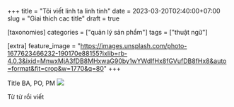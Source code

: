 +++
title = "Tôi viết linh ta linh tinh"
date = 2023-03-20T02:40:00+07:00
slug = "Giai thich cac title"
draft = true

[taxonomies]
categories = ["quản lý sản phẩm"]
tags = ["thuật ngữ"]

[extra]
feature_image = "https://images.unsplash.com/photo-1677623466232-190170e88155?ixlib=rb-4.0.3&ixid=MnwxMjA3fDB8MHxwaG90by1wYWdlfHx8fGVufDB8fHx8&auto=format&fit=crop&w=1770&q=80"
+++

Title BA, PO, PM
![](./help/images/favicon.png)
<!-- more -->
Từ từ rồi viết 